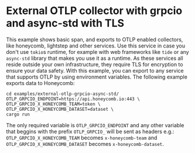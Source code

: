 # External OTLP collector with grpcio and async-std with TLS

This example shows basic span, and exports to OTLP enabled collectors, like honeycomb, lightstep and other services.
Use this service in case you don't use `tokio`s runtime, for example with web frameworks like `tide` or any `async-std` library that
makes you use it as a runtime.
As these services all reside outside your own infrastructure, they require TLS for encryption to ensure your data safety.
With this example, you can export to any service that supports OTLP by using environment variables.
The following example exports data to Honeycomb:

```shell
cd examples/external-otlp-grpcio-async-std/
OTLP_GRPCIO_ENDPOINT=https://api.honeycomb.io:443 \
OTLP_GRPCIO_X_HONEYCOMB_TEAM=token \
OTLP_GRPCIO_X_HONEYCOMB_DATASET=dataset \
cargo run
```

The only required variable is `OTLP_GRPCIO_ENDPOINT` and any other variable that beggins with the prefix `OTLP_GRPCIO_` will be sent as headers
e.g.: `OTLP_GRPCIO_X_HONEYCOMB_TEAM` becomes `x-honeycomb-team` and `OTLP_GRPCIO_X_HONEYCOMB_DATASET` becomes `x-honeycomb-dataset`.
